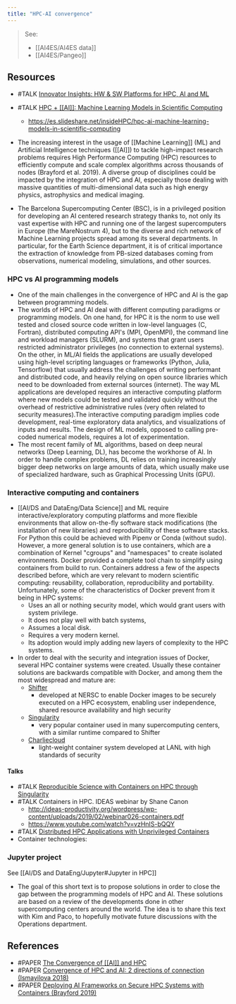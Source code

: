 ```yaml
---
title: "HPC-AI convergence"
---
```


> See:
> - [[AI4ES/AI4ES data]]
> - [[AI4ES/Pangeo]]

## Resources
- #TALK [Innovator Insights: HW & SW Platforms for HPC, AI and ML](https://www.youtube.com/watch?v=g4gNb5sEqyM)
- #TALK [HPC + [[AI]]: Machine Learning Models in Scientific Computing](https://www.youtube.com/watch?time_continue=1&v=SV3cnWf39kc&feature=emb_title)
	- https://es.slideshare.net/insideHPC/hpc-ai-machine-learning-models-in-scientific-computing

- The increasing interest in the usage of [[Machine Learning]] (ML) and Artificial Intelligence techniques ([[AI]]) to tackle high-impact research problems requires High Performance Computing (HPC) resources to efficiently compute and scale complex algorithms across thousands of nodes (Brayford et al. 2019). A diverse group of disciplines could be impacted by the integration of HPC and AI, especially those dealing with massive quantities of multi-dimensional data such as high energy physics, astrophysics and medical imaging.  
- The Barcelona Supercomputing Center (BSC), is in a privileged position for developing an AI centered research strategy thanks to, not only its vast expertise with HPC and running one of the largest supercomputers in Europe (the MareNostrum 4), but to the diverse and rich network of Machine Learning projects spread among its several departments. In particular, for the Earth Science department, it is of critical importance the extraction of knowledge from PB-sized databases coming from observations, numerical modeling, simulations, and other sources. 

### HPC vs AI programming models 
- One of the main challenges in the convergence of HPC and AI is the gap between programming models. 
- The worlds of HPC and AI deal with different computing paradigms or programming models. On one hand, for HPC it is the norm to use well tested and closed source code written in low-level languages (C, Fortran), distributed computing API's (MPI, OpenMPI), the command line and workload managers (SLURM), and systems that grant users restricted administrator privileges (no connection to external systems). On the other, in ML/AI fields the applications are usually developed using high-level scripting languages or frameworks (Python, Julia, Tensorflow) that usually address the challenges of writing performant and distributed code, and heavily relying on open source libraries which need to be downloaded from external sources (internet). The way ML applications are developed requires an interactive computing platform where new models could be tested and validated quickly without the overhead of restrictive administrative rules (very often related to security measures).The interactive computing paradigm implies code development, real-time exploratory data analytics, and visualizations of inputs and results. The design of ML models, opposed to calling pre-coded numerical models, requires a lot of experimentation.  
- The most recent family of ML algorithms, based on deep neural networks (Deep Learning, DL), has become the workhorse of AI. In order to handle complex problems, DL relies on training increasingly bigger deep networks on large amounts of data, which usually make use of specialized hardware, such as Graphical Processing Units (GPU).  

### Interactive computing and containers 
- [[AI/DS and DataEng/Data Science]] and ML require interactive/exploratory computing platforms and more flexible environments that allow on-the-fly software stack modifications (the installation of new libraries) and reproducibility of these software stacks. For Python this could be achieved with Pipenv or Conda (without sudo). However, a more general solution is to use containers, which are a combination of Kernel "cgroups" and "namespaces" to create isolated environments. Docker provided a complete tool chain to simplify using containers from build to run. Containers address a few of the aspects described before, which are very relevant to modern scientific computing: reusability, collaboration, reproducibility and portability.  Unfortunately, some of the characteristics of Docker prevent from it being in HPC systems:  
	- Uses an all or nothing security model, which would grant users with system privilege. 
	- It does not play well with batch systems, 
	- Assumes a local disk. 
	- Requires a very modern kernel. 
	- Its adoption would imply adding new layers of complexity to the HPC systems. 
- In order to deal with the security and integration issues of Docker, several HPC container systems were created. Usually these container solutions are backwards compatible with Docker, and among them the most widespread and mature are: 
	- [Shifter](https://github.com/NERSC/shifter) 
		- developed at NERSC to enable Docker images to be securely executed on a HPC ecosystem, enabling user independence, shared resource availability and high security
	- [Singularity](https://github.com/sylabs/singularity)
		- very popular container used in many supercomputing centers, with a similar runtime compared to Shifter
	- [Charliecloud](https://github.com/hpc/charliecloud)
		- light-weight container system developed at LANL with high standards of security

#### Talks
- #TALK [Reproducible Science with Containers on HPC through Singularity](https://insidehpc.com/2019/02/video-reproducible-science-with-containers-on-hpc-through-singularity/)
- #TALK Containers in HPC. IDEAS webinar by Shane Canon 
	- http://ideas-productivity.org/wordpress/wp-content/uploads/2019/02/webinar026-containers.pdf 
	- https://www.youtube.com/watch?v=vzHnIS-bQQY 
- #TALK [Distributed HPC Applications with Unprivileged Containers](https://insidehpc.com/2020/02/distributed-hpc-applications-with-unprivileged-containers/)
- Container technologies:

### Jupyter project 
See [[AI/DS and DataEng/Jupyter#Jupyter in HPC]]
- The goal of this short text is to propose solutions in order to close the gap between the programming models of HPC and AI. These solutions are based on a review of the developments done in other supercomputing centers around the world. The idea is to share this text with Kim and Paco, to hopefully motivate future discussions with the Operations department.


## References
- #PAPER [The Convergence of [[AI]] and HPC](https://www.intel.com/content/www/es/es/high-performance-computing/ai-hpc-is-happening-now-report.html)
- #PAPER [Convergence of HPC and AI: 2 directions of connection (Ismayilova 2018)](http://azjhpc.org/issua2/doi.org:10.32010:26166127.2018.1.2.179.184.pdf)
- #PAPER [Deploying AI Frameworks on Secure HPC Systems with Containers (Brayford 2019)](https://arxiv.org/abs/1905.10090)



 